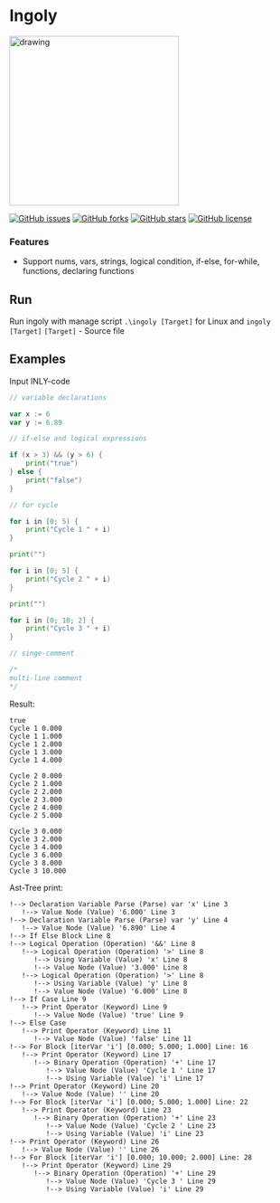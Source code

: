 # Ingoly

<img src="https://i.postimg.cc/mgnx6Cfn/ingoly.png" alt="drawing" heigth="300" width="300"/>

[![GitHub issues](https://img.shields.io/github/issues/qnbhd/ingoly?style=for-the-badge)](https://github.com/qnbhd/ingoly/issues) [![GitHub forks](https://img.shields.io/github/forks/qnbhd/ingoly?style=for-the-badge)](https://github.com/qnbhd/ingoly/network) [![GitHub stars](https://img.shields.io/github/stars/qnbhd/ingoly?style=for-the-badge)](https://github.com/qnbhd/ingoly/stargazers) [![GitHub license](https://img.shields.io/github/license/qnbhd/ingoly?style=for-the-badge)](https://github.com/qnbhd/loripy/blob/master/LICENSE)

### Features

- Support nums, vars, strings, logical condition, if-else, for-while, functions, declaring functions

## Run

Run ingoly with manage script `.\ingoly [Target]` for Linux and `ingoly [Target]` 
`[Target]` - Source file

## Examples

Input INLY-code 

```go
// variable declarations

var x := 6
var y := 6.89

// if-else and logical expressions

if (x > 3) && (y > 6) {
    print("true")
} else {
    print("false")
}

// for cycle

for i in [0; 5) {
    print("Cycle 1 " + i)
}

print("")

for i in [0; 5] {
    print("Cycle 2 " + i)
}

print("")

for i in [0; 10; 2] {
    print("Cycle 3 " + i)
}

// singe-comment

/*
multi-line comment
*/

```


Result:

```
true
Cycle 1 0.000
Cycle 1 1.000
Cycle 1 2.000
Cycle 1 3.000
Cycle 1 4.000

Cycle 2 0.000
Cycle 2 1.000
Cycle 2 2.000
Cycle 2 3.000
Cycle 2 4.000
Cycle 2 5.000

Cycle 3 0.000
Cycle 3 2.000
Cycle 3 4.000
Cycle 3 6.000
Cycle 3 8.000
Cycle 3 10.000
```

Ast-Tree print:

```
!--> Declaration Variable Parse (Parse) var 'x' Line 3
   !--> Value Node (Value) '6.000' Line 3
!--> Declaration Variable Parse (Parse) var 'y' Line 4
   !--> Value Node (Value) '6.890' Line 4
!--> If Else Block Line 8
!--> Logical Operation (Operation) '&&' Line 8
   !--> Logical Operation (Operation) '>' Line 8
      !--> Using Variable (Value) 'x' Line 8
      !--> Value Node (Value) '3.000' Line 8
   !--> Logical Operation (Operation) '>' Line 8
      !--> Using Variable (Value) 'y' Line 8
      !--> Value Node (Value) '6.000' Line 8
!--> If Case Line 9
   !--> Print Operator (Keyword) Line 9
      !--> Value Node (Value) 'true' Line 9
!--> Else Case 
   !--> Print Operator (Keyword) Line 11
      !--> Value Node (Value) 'false' Line 11
!--> For Block [iterVar 'i'] [0.000; 5.000; 1.000] Line: 16
   !--> Print Operator (Keyword) Line 17
      !--> Binary Operation (Operation) '+' Line 17
         !--> Value Node (Value) 'Cycle 1 ' Line 17
         !--> Using Variable (Value) 'i' Line 17
!--> Print Operator (Keyword) Line 20
   !--> Value Node (Value) '' Line 20
!--> For Block [iterVar 'i'] [0.000; 5.000; 1.000] Line: 22
   !--> Print Operator (Keyword) Line 23
      !--> Binary Operation (Operation) '+' Line 23
         !--> Value Node (Value) 'Cycle 2 ' Line 23
         !--> Using Variable (Value) 'i' Line 23
!--> Print Operator (Keyword) Line 26
   !--> Value Node (Value) '' Line 26
!--> For Block [iterVar 'i'] [0.000; 10.000; 2.000] Line: 28
   !--> Print Operator (Keyword) Line 29
      !--> Binary Operation (Operation) '+' Line 29
         !--> Value Node (Value) 'Cycle 3 ' Line 29
         !--> Using Variable (Value) 'i' Line 29

```

